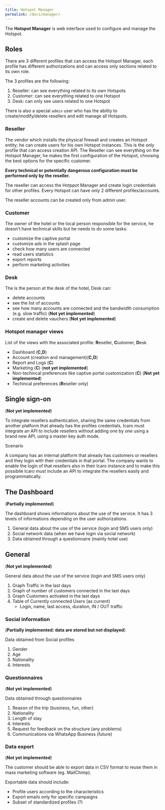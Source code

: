 ```yaml
---
title: Hotspot Manager
permalink: /docs/manager/
---
```



The **Hotspot Manager** is  web interface used to configure and manage the Hotspot.

## Roles

There are 3 different profiles that can access the Hotspot Manager, each profile has different authorizations
and can access only sections related to its own role.

The 3 profiles are the following:

1. Reseller: can see everything related to its own Hotspots
2. Customer: can see everything related to one Hotspot
3. Desk: can only see users related to one Hotspot

There is also a special `admin` user who has the ability to create/modify/delete resellers and edit manage all Hotspots.

### Reseller

The vendor which installs the physical firewall and creates an Hotspot entity; he can create users for his own Hotspot instances.
This is the only profile that can access creation API.
The Reseller can see everything on the Hotspot Manager, he makes the first configuration of the Hotspot, choosing the best options for the specific customer.

**Every technical or potentially dangerous configuration must be performed only by the reseller.**

The reseller can access the Hotppot Manager and create login credentials for other profiles.
Every Hotspot can have only 2 different profiles/accounts.

The reseller accounts can be created only from admin user.

### Customer

The owner of the hotel or the local person responsible for the service, he doesn't have technical skills but he needs to do some tasks:

* customize the captive portal
* customize ads in the splash page
* check how many users are connected
* read users statistics
* export reports
* perform marketing activities

### Desk

The is the person at the desk of the hotel, Desk can:

* delete accounts
* see the list of accounts
* see how many accounts are connected and the bandwidth consumption (e.g. slow traffic) (**Not yet implemented**)
* create and delete vauchers (**Not yet implemented**)

### Hotspot manager views

List of the views with the associated profile: **R**eseller, **C**ustomer, **D**esk

* Dashboard (**C,D**)
* Account (creation and management)(**C,D**)
* Report and Logs (**C**)
* Marketing (**C**) (**not yet implemented**)
* Non-techincal preferences like captive portal customization (**C**) (**Not yet implemented**)
* Techincal preferences (**R**eseller only)


## Single sign-on

(**Not yet implemented**)

To integrate resellers authentication, sharing the same credentials from another platform that already has the profiles credentials, Icaro must integrate an API to include resellers without adding one by one using a brand new API, using a master key auth mode.

Scenario

A company has an internal platform that already has customers or resellers and they login with their credentials in that portal. The company wants to enable the login of that resellers also in their Icaro instance and to make this possibile Icaro must include an API to integrate the resellers easily and programmatically.

## The Dashboard

(**Partially implemented**)

The dashboard shows informations about the use of the service.
It has 3 levels of informations depending on the user authorizations.

1. General data about the use of the service (login and SMS users only)
2. Social network data (when we have login via social network)
3. Data obtained through a questionnaire (mainly hotel use)

## General

(**Not yet implemented**)

General data about the use of the service (login and SMS users only)

1. Graph Traffic in the last days
2. Graph of number of customers connected in the last days
3. Graph Customers activated in the last days
4. Table of Currently connected Users (as current)
   * Login, name, last access, duration, IN / OUT traffic


### Social information

(**Partially implemented: data are stored but not displayed**)

Data obtained from Social profiles

1. Gender
2. Age
3. Nationality
4. Interests

### Questionnaires

(**Not yet implemented**)

Data obtained through questionnaires

1. Reason of the trip (business, fun, other)
2. Nationality
3. Length of stay
4. Interests
5. Request for feedback on the structure (any problems)
6. Communications via WhatsApp Business (future)


### Data export

(**Not yet implemented**)

The customer should be able to export data in CSV format to reuse them in mass marketing software (eg. MailChimp).

Exportable data should include:

* Profile users according to the characteristics
* Export emails only for specific campaigns
* Subset of standardized profiles (?)


